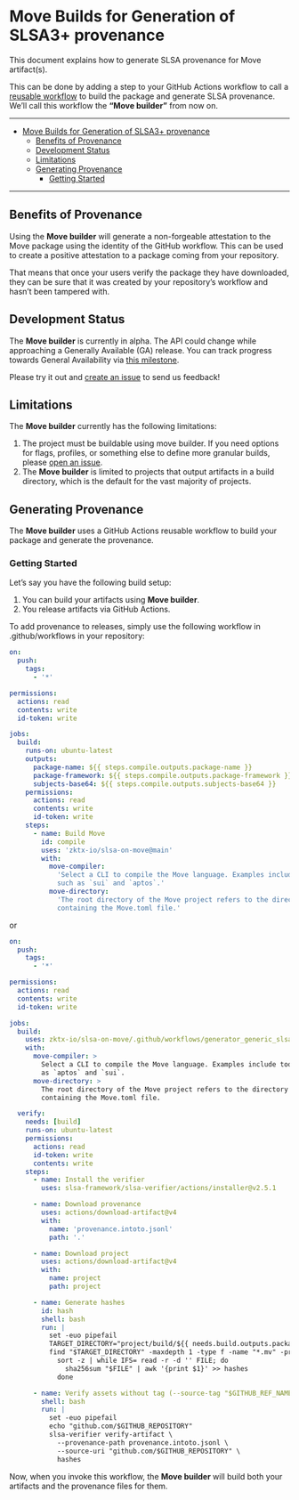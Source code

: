 # Move Builds for Generation of SLSA3+ provenance

This document explains how to generate SLSA provenance for Move artifact(s).

This can be done by adding a step to your GitHub Actions workflow to call a
[reusable workflow](https://docs.github.com/en/actions/using-workflows/reusing-workflows)
to build the package and generate SLSA provenance. We’ll call this workflow the
**“Move builder”** from now on.

---

<!-- markdown-toc --bullets="-" -i README.md -->

<!-- toc -->

- [Move Builds for Generation of SLSA3+ provenance](#move-builds-for-generation-of-slsa3-provenance)
  - [Benefits of Provenance](#benefits-of-provenance)
  - [Development Status](#development-status)
  - [Limitations](#limitations)
  - [Generating Provenance](#generating-provenance)
    - [Getting Started](#getting-started)

<!-- tocstop -->

---

## Benefits of Provenance

Using the **Move builder** will generate a non-forgeable attestation to the Move
package using the identity of the GitHub workflow. This can be used to create a
positive attestation to a package coming from your repository.

That means that once your users verify the package they have downloaded, they
can be sure that it was created by your repository’s workflow and hasn’t been
tampered with.

## Development Status

The **Move builder** is currently in alpha. The API could change while
approaching a Generally Available (GA) release. You can track progress towards
General Availability via
[this milestone](https://github.com/slsa-framework/slsa-github-generator/milestone/17).

Please try it out and
[create an issue](https://github.com/slsa-framework/slsa-github-generator/issues/new)
to send us feedback!

## Limitations

The **Move builder** currently has the following limitations:

1. The project must be buildable using move builder. If you need options for
   flags, profiles, or something else to define more granular builds, please
   [open an issue](https://github.com/slsa-framework/slsa-github-generator/issues/new).
1. The **Move builder** is limited to projects that output artifacts in a build
   directory, which is the default for the vast majority of projects.

## Generating Provenance

The **Move builder** uses a GitHub Actions reusable workflow to build your
package and generate the provenance.

### Getting Started

Let’s say you have the following build setup:

1. You can build your artifacts using **Move builder**.
1. You release artifacts via GitHub Actions.

To add provenance to releases, simply use the following workflow in
.github/workflows in your repository:

```yaml
on:
  push:
    tags:
      - '*'

permissions:
  actions: read
  contents: write
  id-token: write

jobs:
  build:
    runs-on: ubuntu-latest
    outputs:
      package-name: ${{ steps.compile.outputs.package-name }}
      package-framework: ${{ steps.compile.outputs.package-framework }}
      subjects-base64: ${{ steps.compile.outputs.subjects-base64 }}
    permissions:
      actions: read
      contents: write
      id-token: write
    steps:
      - name: Build Move
        id: compile
        uses: 'zktx-io/slsa-on-move@main'
        with:
          move-compiler:
            'Select a CLI to compile the Move language. Examples include tools
            such as `sui` and `aptos`.'
          move-directory:
            'The root directory of the Move project refers to the directory
            containing the Move.toml file.'
```

or

```yaml
on:
  push:
    tags:
      - '*'

permissions:
  actions: read
  contents: write
  id-token: write

jobs:
  build:
    uses: zktx-io/slsa-on-move/.github/workflows/generator_generic_slsa3.yml@main
    with:
      move-compiler: >
        Select a CLI to compile the Move language. Examples include tools such
        as `aptos` and `sui`.
      move-directory: >
        The root directory of the Move project refers to the directory
        containing the Move.toml file.

  verify:
    needs: [build]
    runs-on: ubuntu-latest
    permissions:
      actions: read
      id-token: write
      contents: write
    steps:
      - name: Install the verifier
        uses: slsa-framework/slsa-verifier/actions/installer@v2.5.1

      - name: Download provenance
        uses: actions/download-artifact@v4
        with:
          name: 'provenance.intoto.jsonl'
          path: '.'

      - name: Download project
        uses: actions/download-artifact@v4
        with:
          name: project
          path: project

      - name: Generate hashes
        id: hash
        shell: bash
        run: |
          set -euo pipefail
          TARGET_DIRECTORY="project/build/${{ needs.build.outputs.package-name }}/bytecode_modules"
          find "$TARGET_DIRECTORY" -maxdepth 1 -type f -name "*.mv" -print0 |
            sort -z | while IFS= read -r -d '' FILE; do
              sha256sum "$FILE" | awk '{print $1}' >> hashes
            done

      - name: Verify assets without tag (--source-tag "$GITHUB_REF_NAME")
        shell: bash
        run: |
          set -euo pipefail
          echo "github.com/$GITHUB_REPOSITORY"
          slsa-verifier verify-artifact \
            --provenance-path provenance.intoto.jsonl \
            --source-uri "github.com/$GITHUB_REPOSITORY" \
            hashes
```

Now, when you invoke this workflow, the **Move builder** will build both your
artifacts and the provenance files for them.
